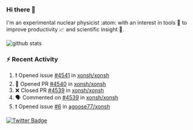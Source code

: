 ### Hi there 👋 

I'm an experimental nuclear physicist :atom: with an interest in tools :wrench: to improve productivity :chart_with_upwards_trend: and scientific insight :telescope:.

![github stats](https://github-readme-stats.vercel.app/api?username=agoose77&show_icons=true&hide_rank=true&hide_title=true&bg_color=30,e76445,904e95&text_color=efe3ec&icon_color=efe3ec)
<!--
**agoose77/agoose77** is a ✨ _special_ ✨ repository because its `README.md` (this file) appears on your GitHub profile.

Here are some ideas to get you started:

- 🔭 I’m currently working on ...
- 🌱 I’m currently learning ...
- 👯 I’m looking to collaborate on ...
- 🤔 I’m looking for help with ...
- 💬 Ask me about ...
- 📫 How to reach me: ...
- 😄 Pronouns: ...
- ⚡ Fun fact: ...
-->

### :zap: Recent Activity
<!--START_SECTION:activity-->
1. ❗️ Opened issue [#4541](https://github.com/xonsh/xonsh/issues/4541) in [xonsh/xonsh](https://github.com/xonsh/xonsh)
2. 💪 Opened PR [#4540](https://github.com/xonsh/xonsh/pull/4540) in [xonsh/xonsh](https://github.com/xonsh/xonsh)
3. ❌ Closed PR [#4539](https://github.com/xonsh/xonsh/pull/4539) in [xonsh/xonsh](https://github.com/xonsh/xonsh)
4. 🗣 Commented on [#4539](https://github.com/xonsh/xonsh/issues/4539) in [xonsh/xonsh](https://github.com/xonsh/xonsh)
5. ❗️ Opened issue [#6](https://github.com/agoose77/xonsh/issues/6) in [agoose77/xonsh](https://github.com/agoose77/xonsh)
<!--END_SECTION:activity-->


[![Twitter Badge](https://img.shields.io/twitter/follow/agoose77?style=flat-square&logo=Twitter&logoColor=white&color=cornflowerblue)](https://twitter.com/agoose77)

